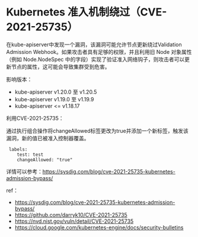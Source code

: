 # Kubernetes 准入机制绕过（CVE-2021-25735）

在kube-apiserver中发现一个漏洞，该漏洞可能允许节点更新绕过Validation Admission Webhook。如果攻击者具有足够的权限，并且利用旧 Node 对象属性（例如 Node.NodeSpec 中的字段）实现了验证准入网络钩子，则攻击者可以更新节点的属性，这可能会导致集群受到危害。

影响版本：

* kube-apiserver v1.20.0 至 v1.20.5
* kube-apiserver v1.19.0 至 v1.19.9
* kube-apiserver <= v1.18.17

利用CVE-2021-25735：

通过执行组合操作将changeAllowed标签更改为true并添加一个新标签，触发该漏洞，新的值已被准入控制器覆盖。


```
 labels:  
    test: test  
    changeAllowed: "true"
```

详情可以参考：https://sysdig.com/blog/cve-2021-25735-kubernetes-admission-bypass/

ref：

* https://sysdig.com/blog/cve-2021-25735-kubernetes-admission-bypass/
* https://github.com/darryk10/CVE-2021-25735
* https://nvd.nist.gov/vuln/detail/CVE-2021-25735
* https://cloud.google.com/kubernetes-engine/docs/security-bulletins